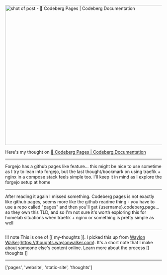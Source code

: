 
<a href="https://docs.codeberg.org/codeberg-pages/">
    <img
        src="https://shots.wayl.one/shot/?url=https://docs.codeberg.org/codeberg-pages/&height=450&width=800&scaled_width=800&scaled_height=450&selectors=""
        alt="shot of post - 💭 Codeberg Pages | Codeberg Documentation"
        height=450
        width=800
    >
</a>

Here's my thought on <a href="https://docs.codeberg.org/codeberg-pages/">💭 Codeberg Pages | Codeberg Documentation</a>

---

Forgejo has a github pages like feature... this might be nice to use sometime as I try to lean into forgejo, but the last thought/bookmark on using traefik + nginx in a compose stack feels simple too. I'll keep it in mind as I explore the forgejo setup at home

---

After reading it again I missed something. Codeberg pages is not exactly like github pages, seems more like the github readme thing - you have to use a repo called "pages" and then you'll get {username}.codeberg.page... so they own this TLD, and so I'm not sure it's worth exploring this for homelab situations when traefik + nginx or something is pretty simple as well

---

!!! note
     This is one of [[ my-thoughts ]]. I picked this up from [Waylon Walker](https://waylonwalker.com)(https://thoughts.waylonwalker.com). It's a short note that I make about someone else's
     content online.  Learn more about the process [[ thoughts ]]


---

['pages', 'website', 'static-site', 'thoughts']
        